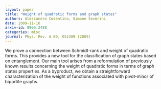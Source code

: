 ```yaml
---
layout: paper
title: "Weight of quadratic forms and graph states"
authors: Alessandro Cosentino, Simone Severini
date: 2009-11-10
arxiv-id: 0906.2488
categories: misc
journal: Phys. Rev. A 80, 052309 (2009) 
---
```


We prove a connection between Schmidt-rank and weight of quadratic forms. This provides a new tool for the classification of graph states based on entanglement. Our main tool arises from a reformulation of previously known results concerning the weight of quadratic forms in terms of graph states properties. As a byproduct, we obtain a straightforward characterization of the weight of functions associated with pivot-minor of bipartite graphs.